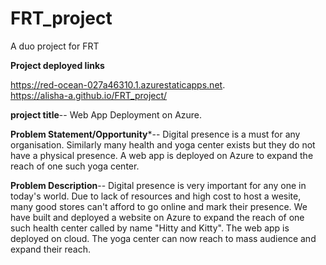 # FRT_project
A duo project for FRT

**Project deployed links**

https://red-ocean-027a46310.1.azurestaticapps.net. </br>
https://alisha-a.github.io/FRT_project/



**project title**--
Web App Deployment on Azure.

**Problem Statement/Opportunity***--
Digital presence is a must for any organisation. Similarly many health and yoga center exists but they do not have a physical presence. A web app is deployed on Azure to expand the reach of one such yoga center.

**Problem Description**--
Digital presence is very important for any one in today's world. Due to lack of resources and high cost to host a wesite, many good stores can't afford to go online and mark their presence. We have built and deployed a website on Azure to expand the reach of one such health center called by name "Hitty and Kitty". The web app is deployed on cloud. The yoga center can now reach to mass audience and expand their reach.
